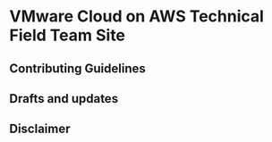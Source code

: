 # VMware Cloud on AWS Technical Field Team Site

## Contributing Guidelines

## Drafts and updates

## Disclaimer